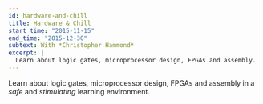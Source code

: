 ```yaml
---
id: hardware-and-chill
title: Hardware & Chill
start_time: "2015-11-15"
end_time: "2015-12-30"
subtext: With *Christopher Hammond*
excerpt: |
  Learn about logic gates, microprocessor design, FPGAs and assembly.
---
```


Learn about logic gates, microprocessor design, FPGAs and assembly in a _safe_ and _stimulating_ learning environment.

